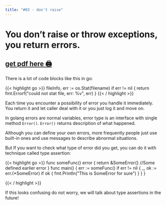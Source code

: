 ```yaml
---
title: "#03 - don't raise"
---
```


# You don’t raise or throw exceptions, you return errors.
## [get pdf here 🖨](/gott/episode03.pdf)
There is a lot of code blocks like this in go:

{{< highlight go >}}
fileInfo, err := os.Stat(filename)
if err != nil {
    return fmt.Errorf("could not stat file, err: %v", err)
}
{{< / highlight >}}

Each time you encounter a possibility of error you handle it immediately. You return it and let caller deal with it or you just log it and move on.

In golang errors are normal variables, ​error ​type is an interface with single method ​`Error()`​. `​Error()`​ ​returns description of what happened.

Although you can define your own errors, more frequently people just use built-in ones and use messages to describe abnormal situations.

But If you want to check what type of error did you get, you can do it with technique called ​type assertion​:
 
{{< highlight go >}}
func someFunc() error {
	return &SomeError{} //Some defined earlier error
}
func main() {
	err := someFunc()
	if err != nil {
		_, ok := err.(*SomeError)
		if ok {
			fmt.Println("This is SomeError for sure")
		}
	}
}

{{< / highlight >}}

If this looks confusing do not worry, we will talk about type assertions in the future!
